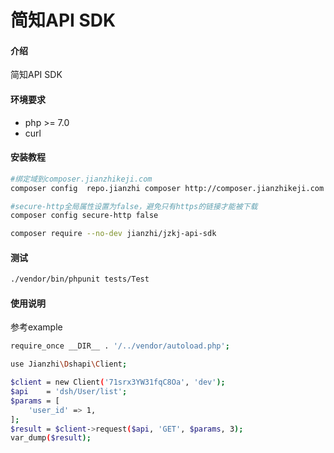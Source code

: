 # 简知API SDK

#### 介绍
简知API SDK

#### 环境要求

- php >= 7.0
- curl

#### 安装教程

```bash
#绑定域到composer.jianzhikeji.com
composer config  repo.jianzhi composer http://composer.jianzhikeji.com   

#secure-http全局属性设置为false，避免只有https的链接才能被下载
composer config secure-http false

composer require --no-dev jianzhi/jzkj-api-sdk
```

#### 测试

```bash
./vendor/bin/phpunit tests/Test
```

#### 使用说明

参考example
```bash
require_once __DIR__ . '/../vendor/autoload.php';

use Jianzhi\Dshapi\Client;

$client = new Client('71srx3YW31fqC8Oa', 'dev');
$api    = 'dsh/User/list';
$params = [
    'user_id' => 1,
];
$result = $client->request($api, 'GET', $params, 3);
var_dump($result);
```